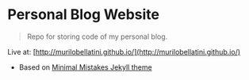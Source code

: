 # Personal Blog Website

> Repo for storing code of my personal blog.

Live at: [http://murilobellatini.github.io/](http://murilobellatini.github.io/)

- Based on [Minimal Mistakes Jekyll theme](https://mmistakes.github.io/minimal-mistakes/)
